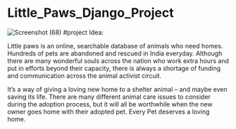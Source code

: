 # Little_Paws_Django_Project
![Screenshot (68)](https://user-images.githubusercontent.com/62648927/118855637-99184380-b8f3-11eb-8b40-2df1c3ee5462.png)
#project Idea:


Little paws is an online, searchable database of animals who need homes. Hundreds of pets are abandoned and rescued in India everyday. Although there are many wonderful souls across the nation who work extra hours and put in efforts beyond their capacity, there is always a shortage of funding and communication across the animal activist circuit.


It’s a way of giving a loving new home to a shelter animal – and maybe even saving its life. There are many different animal care issues to consider during the adoption process, but it will all be worthwhile when the new owner goes home with their adopted pet. Every Pet deserves a loving home.
